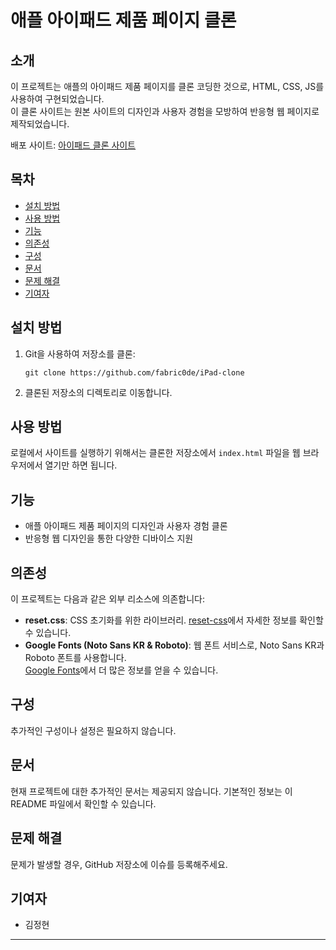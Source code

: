 
# 애플 아이패드 제품 페이지 클론

## 소개

이 프로젝트는 애플의 아이패드 제품 페이지를 클론 코딩한 것으로, HTML, CSS, JS를 사용하여 구현되었습니다.   
이 클론 사이트는 원본 사이트의 디자인과 사용자 경험을 모방하여 반응형 웹 페이지로 제작되었습니다.

배포 사이트: [아이패드 클론 사이트](https://ipad-clone-hazel.vercel.app)

## 목차

- [설치 방법](#설치-방법)
- [사용 방법](#사용-방법)
- [기능](#기능)
- [의존성](#의존성)
- [구성](#구성)
- [문서](#문서)
- [문제 해결](#문제-해결)
- [기여자](#기여자)

## 설치 방법

1. Git을 사용하여 저장소를 클론:
   ```
   git clone https://github.com/fabric0de/iPad-clone
   ```
2. 클론된 저장소의 디렉토리로 이동합니다.

## 사용 방법

로컬에서 사이트를 실행하기 위해서는 클론한 저장소에서 `index.html` 파일을 웹 브라우저에서 열기만 하면 됩니다.

## 기능

- 애플 아이패드 제품 페이지의 디자인과 사용자 경험 클론
- 반응형 웹 디자인을 통한 다양한 디바이스 지원

## 의존성

이 프로젝트는 다음과 같은 외부 리소스에 의존합니다:

- **reset.css**: CSS 초기화를 위한 라이브러리. [reset-css](https://www.jsdelivr.com/package/npm/reset-css)에서 자세한 정보를 확인할 수 있습니다.
- **Google Fonts (Noto Sans KR & Roboto)**: 웹 폰트 서비스로, Noto Sans KR과 Roboto 폰트를 사용합니다.  
  [Google Fonts](https://fonts.google.com/)에서 더 많은 정보를 얻을 수 있습니다.

## 구성

추가적인 구성이나 설정은 필요하지 않습니다.

## 문서

현재 프로젝트에 대한 추가적인 문서는 제공되지 않습니다. 기본적인 정보는 이 README 파일에서 확인할 수 있습니다.

## 문제 해결

문제가 발생할 경우, GitHub 저장소에 이슈를 등록해주세요.

## 기여자

- 김정현

---
